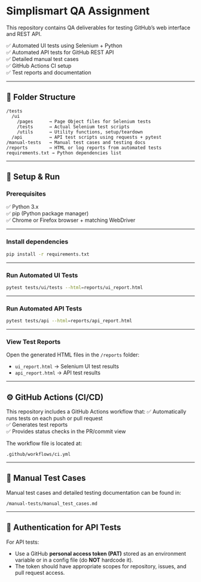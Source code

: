 # Simplismart QA Assignment

This repository contains QA deliverables for testing GitHub’s web interface and REST API.

✅ Automated UI tests using Selenium + Python  
✅ Automated API tests for GitHub REST API  
✅ Detailed manual test cases  
✅ GitHub Actions CI setup  
✅ Test reports and documentation

---

## 📁 Folder Structure

```
/tests
  /ui
    /pages      → Page Object files for Selenium tests
    /tests      → Actual Selenium test scripts
    /utils      → Utility functions, setup/teardown
  /api          → API test scripts using requests + pytest
/manual-tests   → Manual test cases and testing docs
/reports        → HTML or log reports from automated tests
requirements.txt → Python dependencies list
```

---

## 🚀 Setup & Run

### Prerequisites

✅ Python 3.x  
✅ pip (Python package manager)  
✅ Chrome or Firefox browser + matching WebDriver

---

### Install dependencies

```bash
pip install -r requirements.txt
```

---

### Run Automated UI Tests

```bash
pytest tests/ui/tests --html=reports/ui_report.html
```

---

### Run Automated API Tests

```bash
pytest tests/api --html=reports/api_report.html
```

---

### View Test Reports

Open the generated HTML files in the `/reports` folder:
- `ui_report.html` → Selenium UI test results
- `api_report.html` → API test results

---

## ⚙️ GitHub Actions (CI/CD)

This repository includes a GitHub Actions workflow that:
✅ Automatically runs tests on each push or pull request  
✅ Generates test reports  
✅ Provides status checks in the PR/commit view

The workflow file is located at:
```
.github/workflows/ci.yml
```

---

## 📝 Manual Test Cases

Manual test cases and detailed testing documentation can be found in:
```
/manual-tests/manual_test_cases.md
```

---

## 🔑 Authentication for API Tests

For API tests:
- Use a GitHub **personal access token (PAT)** stored as an environment variable or in a config file (do **NOT** hardcode it).
- The token should have appropriate scopes for repository, issues, and pull request access.
